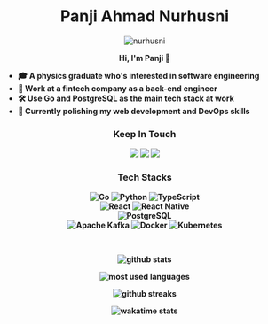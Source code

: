 <h1 align="center" font-weight="bold">Panji Ahmad Nurhusni</h1>

<p align="center"> 
    <img src="https://komarev.com/ghpvc/?username=nurhusni&style=flat&label=Profile+Views" alt="nurhusni" /> 
</p>

<p align="center">
    <strong>
        Hi, I'm Panji 👋
</p>

- 🎓 A **physics** graduate who's interested in **software engineering**
- 🏢 Work at a fintech company as a **back-end engineer**
- 🛠️ Use Go and PostgreSQL as **the main tech stack** at work
- 🌱 Currently polishing my **web development** and **DevOps** skills
<!-- - 🔭 Worked on **[Upself Mobile](https://github.com/Upself-ID/upself-mobile)** using **TypeScript** and **React Native** -->

<h3 align="center">Keep In Touch</h3>
<p align="center">
    <!-- Twitter -->
    <!-- <a href="https://twitter.com/thenurhusni" target="blank"><img src="https://img.shields.io/twitter/follow/thenurhusni?logo=twitter&style=for-the-badge" alt="thenurhusni" /></a> 
    </br> -->
    <!-- Email and Social Media -->
    <a href="mailto:panjinurhusni@gmail.com"><img src="https://img.shields.io/badge/panjinurhusni@gmail.com-EA4335?style=for-the-badge&logo=gmail&logoColor=white" /></a>
    <a href="https://www.linkedin.com/in/nurhusni"><img src="https://img.shields.io/badge/Panji Ahmad Nurhusni-%230A66C2.svg?style=for-the-badge&logo=linkedin&logoColor=white" /></a>
    <a href="https://twitter.com/thenurhusni"><img src="https://img.shields.io/badge/thenurhusni-1DA1F2?style=for-the-badge&logo=twitter&logoColor=white" /></a>
    </br>
</p>

<h3 align="center">Tech Stacks</h3>
<p align="center"> 
    <!-- Programming Languages -->
    <img src="https://img.shields.io/badge/Go-00ADD8?style=for-the-badge&logo=go&logoColor=white" alt="Go"/>
    <img src="https://img.shields.io/badge/Python-3776AB?style=for-the-badge&logo=python&logoColor=white" alt="Python"/>
    <img src="https://img.shields.io/badge/TypeScript-3178C6?style=for-the-badge&logo=typescript&logoColor=white" alt="TypeScript"/>
    </br>
    <!-- Frameworks -->
    <img src="https://img.shields.io/badge/React-61DAFB?style=for-the-badge&logo=react&logoColor=black" alt="React"/>
    <img src="https://img.shields.io/badge/React_Native-61DAFB?style=for-the-badge&logo=react&logoColor=black" alt="React Native"/>
    </br>
    <!-- Database -->
    <img src="https://img.shields.io/badge/PostgreSQL-4169E1?style=for-the-badge&logo=postgresql&logoColor=white" alt="PostgreSQL">
    </br>
    <!-- Others -->
    <img src="https://img.shields.io/badge/ApacheKafka-231F20?style=for-the-badge&logo=apachekafka&logoColor=white" alt="Apache Kafka">
    <img src="https://img.shields.io/badge/Docker-2496ED?style=for-the-badge&logo=docker&logoColor=white" alt="Docker"/>
    <!-- <img src="https://img.shields.io/badge/gRPC-244C5A?style=for-the-badge&logo=grpc&logoColor=white" alt="gRPC"> -->
    <img src="https://img.shields.io/badge/Kubernetes-326CE5?style=for-the-badge&logo=kubernetes&logoColor=white" alt="Kubernetes"/>
</p>

</br>

<!-- Stats -->
<p align="center">
    <img align="center" src="https://github-readme-stats.vercel.app/api?username=nurhusni&show_icons=true&locale=en&include_all_commits=true&theme=onedark&hide_border=true&count_private=true" alt="github stats" />
</p>

<p align="center">
    <img align="center" src="https://github-readme-stats.vercel.app/api/top-langs/?username=nurhusni&show_icons=true&locale=en&layout=compact&theme=onedark&hide_border=true&langs_count=10&hide=html,css" alt="most used languages" />
</p>

<p align="center">
    <img align="center" src="https://github-readme-streak-stats.herokuapp.com/?user=nurhusni&theme=onedark&hide_border=true" alt="github streaks" />
</p>

<p align="center">
    <img align="center" src="https://github-readme-stats.vercel.app/api/wakatime?username=remainHustling&layout=compact&theme=onedark&hide_border=true" alt="wakatime stats">
</p>

<!-- <p align="center">
    <img align="center" src="https://activity-graph.herokuapp.com/graph?username=nurhusni&theme=one-dark&hide_border=true" alt="activity graph">
</p> -->

<!--
    Icons are from simpleicons.org
    Badges are from shields.io
 -->
